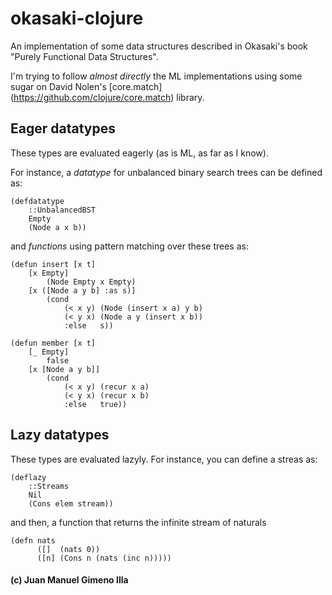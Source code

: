 # okasaki-clojure

An implementation of some data structures described in Okasaki's book "Purely 
Functional Data Structures".

I'm trying to follow _almost directly_ the ML implementations using some sugar on David Nolen's [core.match]
(https://github.com/clojure/core.match) library.

## Eager datatypes

These types are evaluated eagerly (as is ML, as far as I know).

For instance, a _datatype_ for unbalanced binary search trees can be defined as:

    (defdatatype
        ::UnbalancedBST
        Empty        
        (Node a x b)) 

and _functions_ using pattern matching over these trees as:

    (defun insert [x t]
        [x Empty] 
            (Node Empty x Empty)
        [x ([Node a y b] :as s)]
            (cond 
                (< x y) (Node (insert x a) y b)
                (< y x) (Node a y (insert x b))
                :else   s))

    (defun member [x t]
        [_ Empty]
            false
        [x [Node a y b]]
            (cond
                (< x y) (recur x a)
                (< y x) (recur x b)
                :else   true))

## Lazy datatypes

These types are evaluated lazyly. For instance, you can define a streas as:

    (deflazy
        ::Streams
        Nil
        (Cons elem stream))

and then, a function that returns the infinite stream of naturals

    (defn nats
          ([]  (nats 0))
          ([n] (Cons n (nats (inc n)))))

#### (c) Juan Manuel Gimeno Illa
